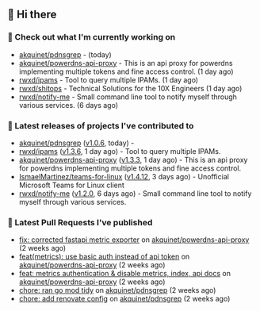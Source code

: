 ## 👋 Hi there

### 👷 Check out what I'm currently working on


- [akquinet/pdnsgrep](https://github.com/akquinet/pdnsgrep) -  (today)
- [akquinet/powerdns-api-proxy](https://github.com/akquinet/powerdns-api-proxy) - This is an api proxy for powerdns implementing multiple tokens and fine access control. (1 day ago)
- [rwxd/ipams](https://github.com/rwxd/ipams) - Tool to query multiple IPAMs. (1 day ago)
- [rwxd/shitops](https://github.com/rwxd/shitops) - Technical Solutions for the 10X Engineers (1 day ago)
- [rwxd/notify-me](https://github.com/rwxd/notify-me) - Small command line tool to notify myself through various services. (6 days ago)

### 🔭 Latest releases of projects I've contributed to


- [akquinet/pdnsgrep](https://github.com/akquinet/pdnsgrep) ([v1.0.6](https://github.com/akquinet/pdnsgrep/releases/tag/v1.0.6), today) - 
- [rwxd/ipams](https://github.com/rwxd/ipams) ([v1.3.6](https://github.com/rwxd/ipams/releases/tag/v1.3.6), 1 day ago) - Tool to query multiple IPAMs.
- [akquinet/powerdns-api-proxy](https://github.com/akquinet/powerdns-api-proxy) ([v1.3.3](https://github.com/akquinet/powerdns-api-proxy/releases/tag/v1.3.3), 1 day ago) - This is an api proxy for powerdns implementing multiple tokens and fine access control.
- [IsmaelMartinez/teams-for-linux](https://github.com/IsmaelMartinez/teams-for-linux) ([v1.4.12](https://github.com/IsmaelMartinez/teams-for-linux/releases/tag/v1.4.12), 3 days ago) - Unofficial Microsoft Teams for Linux client
- [rwxd/notify-me](https://github.com/rwxd/notify-me) ([v1.2.0](https://github.com/rwxd/notify-me/releases/tag/v1.2.0), 6 days ago) - Small command line tool to notify myself through various services.

### 🔨 Latest Pull Requests I've published


- [fix: corrected fastapi metric exporter](https://github.com/akquinet/powerdns-api-proxy/pull/37) on [akquinet/powerdns-api-proxy](https://github.com/akquinet/powerdns-api-proxy) (2 weeks ago)
- [feat(metrics): use basic auth instead of api token](https://github.com/akquinet/powerdns-api-proxy/pull/36) on [akquinet/powerdns-api-proxy](https://github.com/akquinet/powerdns-api-proxy) (2 weeks ago)
- [feat: metrics authentication &amp; disable metrics, index, api docs](https://github.com/akquinet/powerdns-api-proxy/pull/34) on [akquinet/powerdns-api-proxy](https://github.com/akquinet/powerdns-api-proxy) (2 weeks ago)
- [chore: ran go mod tidy](https://github.com/akquinet/pdnsgrep/pull/11) on [akquinet/pdnsgrep](https://github.com/akquinet/pdnsgrep) (2 weeks ago)
- [chore: add renovate config](https://github.com/akquinet/pdnsgrep/pull/4) on [akquinet/pdnsgrep](https://github.com/akquinet/pdnsgrep) (2 weeks ago)
